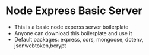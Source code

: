 # Node Express Basic Server

* This is a basic node experss server boilerplate
* Anyone can download this boilerplate and use it
* Default packages: express, cors, mongoose, dotenv, jsonwebtoken,bcrypt